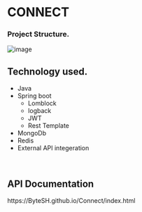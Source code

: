 # CONNECT

### Project Structure. </br>
![image](https://github.com/user-attachments/assets/1190e65a-3472-442f-8953-89733670180c)
</br>

## Technology used.
- Java
- Spring boot
    - Lomblock
    - logback
    - JWT
    - Rest Template
- MongoDb
- Redis
- External API integeration


</br>
<h2> API Documentation</h2>
https://ByteSH.github.io/Connect/index.html
